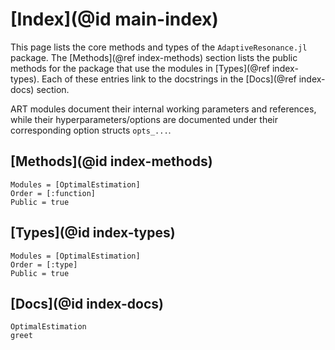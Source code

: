 # [Index](@id main-index)

This page lists the core methods and types of the `AdaptiveResonance.jl` package.
The [Methods](@ref index-methods) section lists the public methods for the package that use the modules in [Types](@ref index-types).
Each of these entries link to the docstrings in the [Docs](@ref index-docs) section.

ART modules document their internal working parameters and references, while their hyperparameters/options are documented under their corresponding option structs `opts_...`.

## [Methods](@id index-methods)

```@index
Modules = [OptimalEstimation]
Order = [:function]
Public = true
```

## [Types](@id index-types)

```@index
Modules = [OptimalEstimation]
Order = [:type]
Public = true
```

## [Docs](@id index-docs)

```@docs
OptimalEstimation
greet
```

